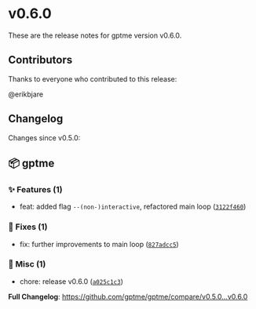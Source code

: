 # v0.6.0

These are the release notes for gptme version v0.6.0.

## Contributors

Thanks to everyone who contributed to this release:

@erikbjare

## Changelog

Changes since v0.5.0:


## 📦 gptme

### ✨ Features (1)

 - feat: added flag `--(non-)interactive`, refactored main loop ([`3122f460`](https://github.com/gptme/gptme/commit/3122f460))

### 🐛 Fixes (1)

 - fix: further improvements to main loop ([`827adcc5`](https://github.com/gptme/gptme/commit/827adcc5))

### 🔨 Misc (1)

 - chore: release v0.6.0 ([`a025c1c3`](https://github.com/gptme/gptme/commit/a025c1c3))

**Full Changelog**: https://github.com/gptme/gptme/compare/v0.5.0...v0.6.0
